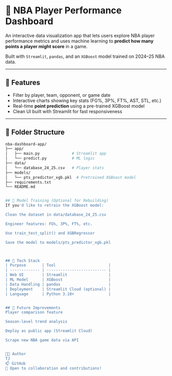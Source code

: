# 🏀 NBA Player Performance Dashboard

An interactive data visualization app that lets users explore NBA player performance metrics and uses machine learning to **predict how many points a player might score** in a game.

Built with `Streamlit`, `pandas`, and an `XGBoost` model trained on 2024–25 NBA data.

---

## 🎯 Features

- Filter by player, team, opponent, or game date
- Interactive charts showing key stats (FG%, 3P%, FT%, AST, STL, etc.)
- Real-time **point prediction** using a pre-trained XGBoost model
- Clean UI built with Streamlit for fast responsiveness

---

## 📁 Folder Structure

```bash
nba-dashboard-app/
├── app/
│   ├── main.py              # Streamlit app
│   └── predict.py           # ML logic
├── data/
│   └── database_24_25.csv   # Player stats
├── models/
│   └── pts_predictor_xgb.pkl  # Pretrained XGBoost model
├── requirements.txt
└── README.md


## 🚀 Model Training (Optional for Rebuilding)
If you'd like to retrain the XGBoost model:

Clean the dataset in data/database_24_25.csv

Engineer features: FG%, 3P%, FT%, etc.

Use train_test_split() and XGBRegressor

Save the model to models/pts_predictor_xgb.pkl



## 🧠 Tech Stack
| Purpose       | Tool                       |
| ------------- | -------------------------- |
| Web UI        | Streamlit                  |
| ML Model      | XGBoost                    |
| Data Handling | pandas                     |
| Deployment    | Streamlit Cloud (optional) |
| Language      | Python 3.10+               |


## 🧰 Future Improvements
Player comparison feature

Season-level trend analysis

Deploy as public app (Streamlit Cloud)

Scrape new NBA game data via API


🧑‍💻 Author
TJ
📫 GitHub
📝 Open to collaboration and contributions!


